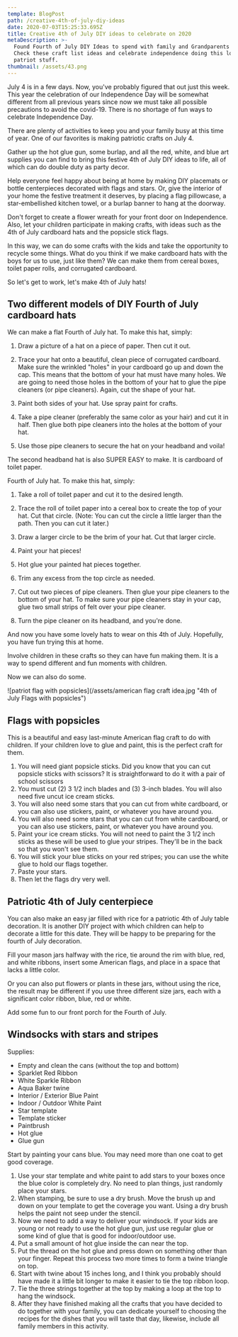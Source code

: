 ```yaml
---
template: BlogPost
path: /creative-4th-of-july-diy-ideas
date: 2020-07-03T15:25:33.695Z
title: Creative 4th of July DIY ideas to celebrate on 2020
metaDescription: >-
  Found Fourth of July DIY Ideas to spend with family and Grandparents in 2020.
  Check these craft list ideas and celebrate independence doing this lovely
  patriot stuff.
thumbnail: /assets/43.png
---
```

<!--StartFragment-->

July 4 is in a few days. Now, you've probably figured that out just this week. This year the celebration of our Independence Day will be somewhat different from all previous years since now we must take all possible precautions to avoid the covid-19. There is no shortage of fun ways to celebrate Independence Day.

There are plenty of activities to keep you and your family busy at this time of year. One of our favorites is making patriotic crafts on July 4.

Gather up the hot glue gun, some burlap, and all the red, white, and blue art supplies you can find to bring this festive 4th of July DIY ideas to life, all of which can do double duty as party decor.

Help everyone feel happy about being at home by making DIY placemats or bottle centerpieces decorated with flags and stars. Or, give the interior of your home the festive treatment it deserves, by placing a flag pillowcase, a star-embellished kitchen towel, or a burlap banner to hang at the doorway.

Don't forget to create a flower wreath for your front door on Independence. Also, let your children participate in making crafts, with ideas such as the 4th of July cardboard hats and the popsicle stick flags.

In this way, we can do some crafts with the kids and take the opportunity to recycle some things. What do you think if we make cardboard hats with the boys for us to use, just like them? We can make them from cereal boxes, toilet paper rolls, and corrugated cardboard.

So let's get to work, let's make 4th of July hats!

## Two different models of DIY Fourth of July cardboard hats

We can make a flat Fourth of July hat. To make this hat, simply:

1. Draw a picture of a hat on a piece of paper. Then cut it out.

2. Trace your hat onto a beautiful, clean piece of corrugated cardboard. Make sure the wrinkled "holes" in your cardboard go up and down the cap. This means that the bottom of your hat must have many holes. We are going to need those holes in the bottom of your hat to glue the pipe cleaners (or pipe cleaners). Again, cut the shape of your hat.

3. Paint both sides of your hat. Use spray paint for crafts.

4. Take a pipe cleaner (preferably the same color as your hair) and cut it in half. Then glue both pipe cleaners into the holes at the bottom of your hat.

5. Use those pipe cleaners to secure the hat on your headband and voila!



The second headband hat is also SUPER EASY to make. It is cardboard of toilet paper.

Fourth of July hat. To make this hat, simply:

1. Take a roll of toilet paper and cut it to the desired length.

2. Trace the roll of toilet paper into a cereal box to create the top of your hat. Cut that circle. (Note: You can cut the circle a little larger than the path. Then you can cut it later.)

3. Draw a larger circle to be the brim of your hat. Cut that larger circle.

4. Paint your hat pieces!

5. Hot glue your painted hat pieces together.

6. Trim any excess from the top circle as needed.

7. Cut out two pieces of pipe cleaners. Then glue your pipe cleaners to the bottom of your hat. To make sure your pipe cleaners stay in your cap, glue two small strips of felt over your pipe cleaner.

8. Turn the pipe cleaner on its headband, and you're done.

And now you have some lovely hats to wear on this 4th of July. Hopefully, you have fun trying this at home.

Involve children in these crafts so they can have fun making them. It is a way to spend different and fun moments with children.

Now we can also do some.

![patriot flag with popsicles](/assets/american flag craft idea.jpg "4th of July Flags with popsicles")

## Flags with popsicles

This is a beautiful and easy last-minute American flag craft to do with children. If your children love to glue and paint, this is the perfect craft for them.

1. You will need giant popsicle sticks. Did you know that you can cut popsicle sticks with scissors? It is straightforward to do it with a pair of school scissors
2. You must cut (2) 3 1/2 inch blades and (3) 3-inch blades. You will also need five uncut ice cream sticks.
3. You will also need some stars that you can cut from white cardboard, or you can also use stickers, paint, or whatever you have around you.
4. You will also need some stars that you can cut from white cardboard, or you can also use stickers, paint, or whatever you have around you.
5. Paint your ice cream sticks. You will not need to paint the 3 1/2 inch sticks as these will be used to glue your stripes. They'll be in the back so that you won't see them.
6. You will stick your blue sticks on your red stripes; you can use the white glue to hold our flags together.
7. Paste your stars.
8. Then let the flags dry very well.



## Patriotic 4th of July centerpiece

You can also make an easy jar filled with rice for a patriotic 4th of July table decoration. It is another DIY project with which children can help to decorate a little for this date. They will be happy to be preparing for the fourth of July decoration.

Fill your mason jars halfway with the rice, tie around the rim with blue, red, and white ribbons, insert some American flags, and place in a space that lacks a little color.

Or you can also put flowers or plants in these jars, without using the rice, the result may be different if you use three different size jars, each with a significant color ribbon, blue, red or white.

Add some fun to our front porch for the Fourth of July.



## Windsocks with stars and stripes

Supplies:

* Empty and clean the cans (without the top and bottom)
* Sparklet Red Ribbon
* White Sparkle Ribbon
* Aqua Baker twine
* Interior / Exterior Blue Paint
* Indoor / Outdoor White Paint
* Star template
* Template sticker
* Paintbrush
* Hot glue
* Glue gun



Start by painting your cans blue. You may need more than one coat to get good coverage.

1. Use your star template and white paint to add stars to your boxes once the blue color is completely dry. No need to plan things, just randomly place your stars.
2. When stamping, be sure to use a dry brush. Move the brush up and down on your template to get the coverage you want. Using a dry brush helps the paint not seep under the stencil.
3. Now we need to add a way to deliver your windsock. If your kids are young or not ready to use the hot glue gun, just use regular glue or some kind of glue that is good for indoor/outdoor use.
4. Put a small amount of hot glue inside the can near the top.
5. Put the thread on the hot glue and press down on something other than your finger. Repeat this process two more times to form a twine triangle on top.
6. Start with twine about 15 inches long, and I think you probably should have made it a little bit longer to make it easier to tie the top ribbon loop.
7. Tie the three strings together at the top by making a loop at the top to hang the windsock.
8. After they have finished making all the crafts that you have decided to do together with your family, you can dedicate yourself to choosing the recipes for the dishes that you will taste that day, likewise, include all family members in this activity.

<!--EndFragment-->
